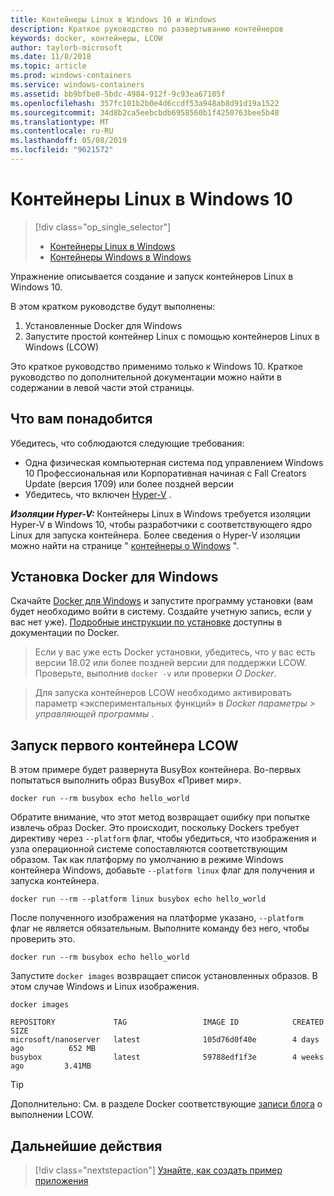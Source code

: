 ```yaml
---
title: Контейнеры Linux в Windows 10 и Windows
description: Краткое руководство по развертыванию контейнеров
keywords: docker, контейнеры, LCOW
author: taylorb-microsoft
ms.date: 11/8/2018
ms.topic: article
ms.prod: windows-containers
ms.service: windows-containers
ms.assetid: bb9bfbe0-5bdc-4984-912f-9c93ea67105f
ms.openlocfilehash: 357fc101b2b0e4d6ccdf53a948ab8d91d19a1522
ms.sourcegitcommit: 34d8b2ca5eebcbdb6958560b1f4250763bee5b48
ms.translationtype: MT
ms.contentlocale: ru-RU
ms.lasthandoff: 05/08/2019
ms.locfileid: "9621572"
---
```

# <a name="linux-containers-on-windows-10"></a>Контейнеры Linux в Windows 10

> [!div class="op_single_selector"]
> - [Контейнеры Linux в Windows](quick-start-windows-10-linux.md)
> - [Контейнеры Windows в Windows](quick-start-windows-10.md)

Упражнение описывается создание и запуск контейнеров Linux в Windows 10.

В этом кратком руководстве будут выполнены:

1. Установленные Docker для Windows
2. Запустите простой контейнер Linux с помощью контейнеров Linux в Windows (LCOW)

Это краткое руководство применимо только к Windows 10. Краткое руководство по дополнительной документации можно найти в содержании в левой части этой страницы.

## <a name="prerequisites"></a>Что вам понадобится

Убедитесь, что соблюдаются следующие требования:
- Одна физическая компьютерная система под управлением Windows 10 Профессиональная или Корпоративная начиная с Fall Creators Update (версия 1709) или более поздней версии
- Убедитесь, что включен [Hyper-V](https://docs.microsoft.com/virtualization/hyper-v-on-windows/reference/hyper-v-requirements) .

***Изоляции Hyper-V:*** Контейнеры Linux в Windows требуется изоляции Hyper-V в Windows 10, чтобы разработчики с соответствующего ядро Linux для запуска контейнера. Более сведения о Hyper-V изоляции можно найти на странице " [контейнеры о Windows](../about/index.md) ".

## <a name="install-docker-for-windows"></a>Установка Docker для Windows

Скачайте [Docker для Windows](https://store.docker.com/editions/community/docker-ce-desktop-windows) и запустите программу установки (вам будет необходимо войти в систему. Создайте учетную запись, если у вас нет уже). [Подробные инструкции по установке](https://docs.docker.com/docker-for-windows/install) доступны в документации по Docker.

> Если у вас уже есть Docker установки, убедитесь, что у вас есть версии 18.02 или более поздней версии для поддержки LCOW. Проверьте, выполнив `docker -v` или проверки *О Docker*.

> Для запуска контейнеров LCOW необходимо активировать параметр «экспериментальных функций» в *Docker параметры > управляющей программы* .

## <a name="run-your-first-lcow-container"></a>Запуск первого контейнера LCOW

В этом примере будет развернута BusyBox контейнера. Во-первых попытаться выполнить образ BusyBox «Привет мир».

```console
docker run --rm busybox echo hello_world
```

Обратите внимание, что этот метод возвращает ошибку при попытке извлечь образ Docker. Это происходит, поскольку Dockers требует директиву через `--platform` флаг, чтобы убедиться, что изображения и узла операционной системе сопоставляются соответствующим образом. Так как платформу по умолчанию в режиме Windows контейнера Windows, добавьте `--platform linux` флаг для получения и запуска контейнера.

```console
docker run --rm --platform linux busybox echo hello_world
```

После полученного изображения на платформе указано, `--platform` флаг не является обязательным. Выполните команду без него, чтобы проверить это.

```console
docker run --rm busybox echo hello_world
```

Запустите `docker images` возвращает список установленных образов. В этом случае Windows и Linux изображения.

```console
docker images

REPOSITORY             TAG                 IMAGE ID            CREATED             SIZE
microsoft/nanoserver   latest              105d76d0f40e        4 days ago          652 MB
busybox                latest              59788edf1f3e        4 weeks ago         3.41MB
```

> [!TIP]
> Дополнительно: См. в разделе Docker соответствующие [записи блога](https://blog.docker.com/2018/02/docker-for-windows-18-02-with-windows-10-fall-creators-update/) о выполнении LCOW.

## <a name="next-steps"></a>Дальнейшие действия

> [!div class="nextstepaction"]
> [Узнайте, как создать пример приложения](./building-sample-app.md)